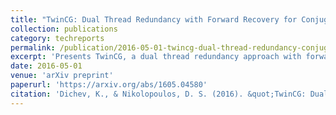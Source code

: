 ```yaml
---
title: "TwinCG: Dual Thread Redundancy with Forward Recovery for Conjugate Gradient Methods"
collection: publications
category: techreports
permalink: /publication/2016-05-01-twincg-dual-thread-redundancy-conjugate-gradient
excerpt: 'Presents TwinCG, a dual thread redundancy approach with forward recovery specifically designed for Conjugate Gradient methods to improve fault tolerance in iterative solvers.'
date: 2016-05-01
venue: 'arXiv preprint'
paperurl: 'https://arxiv.org/abs/1605.04580'
citation: 'Dichev, K., & Nikolopoulos, D. S. (2016). &quot;TwinCG: Dual Thread Redundancy with Forward Recovery for Conjugate Gradient Methods.&quot; <i>arXiv preprint</i> arXiv:1605.04580.'
---
```

